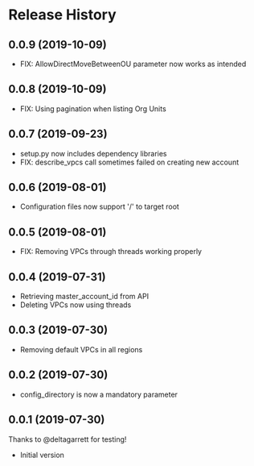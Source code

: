# Release History

## 0.0.9 (2019-10-09)
- FIX: AllowDirectMoveBetweenOU parameter now works as intended

## 0.0.8 (2019-10-09)
- FIX: Using pagination when listing Org Units

## 0.0.7 (2019-09-23)
- setup.py now includes dependency libraries
- FIX: describe_vpcs call sometimes failed on creating new account

## 0.0.6 (2019-08-01)
- Configuration files now support '/' to target root

## 0.0.5 (2019-08-01)
- FIX: Removing VPCs through threads working properly

## 0.0.4 (2019-07-31)
- Retrieving master_account_id from API
- Deleting VPCs now using threads

## 0.0.3 (2019-07-30)
- Removing default VPCs in all regions

## 0.0.2 (2019-07-30)
- config_directory is now a mandatory parameter

## 0.0.1 (2019-07-30)
Thanks to @deltagarrett for testing!
- Initial version
